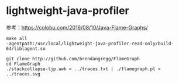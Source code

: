 lightweight-java-profiler
=========================

参考：https://colobu.com/2016/08/10/Java-Flame-Graphs/

```	
make all
-agentpath:/usr/local/lightweight-java-profiler-read-only/build-64/liblagent.so

git clone http://github.com/brendangregg/FlameGraph
cd FlameGraph
./stackcollapse-ljp.awk < ../traces.txt | ./flamegraph.pl > ../traces.svg

```
